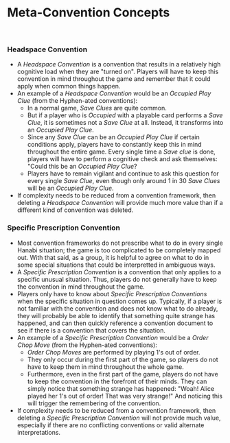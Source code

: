 # Meta-Convention Concepts

<br />

### Headspace Convention

* A *Headspace Convention* is a convention that results in a relatively high cognitive load when they are "turned on". Players will have to keep this convention in mind throughout the game and remember that it could apply when common things happen.
* An example of a *Headspace Convention* would be an *Occupied Play Clue* (from the Hyphen-ated conventions):
  * In a normal game, *Save Clues* are quite common.
  * But if a player who is *Occupied* with a playable card performs a *Save Clue*, it is sometimes not a *Save Clue* at all. Instead, it transforms into an *Occupied Play Clue*.
  * Since any *Save Clue* can be an *Occupied Play Clue* if certain conditions apply, players have to constantly keep this in mind throughout the entire game. Every single time a *Save clue* is done, players will have to perform a cognitive check and ask themselves: "Could this be an *Occupied Play Clue*?
  * Players have to remain vigilant and continue to ask this question for every single *Save Clue*, even though only around 1 in 30 *Save Clues* will be an *Occupied Play Clue*.
* If complexity needs to be reduced from a convention framework, then deleting a *Headspace Convention* will provide much more value than if a different kind of convention was deleted.

### Specific Prescription Convention

* Most convention frameworks do not prescribe what to do in every single Hanabi situation; the game is too complicated to be completely mapped out. With that said, as a group, it is helpful to agree on what to do in some special situations that could be interpretted in ambiguous ways.
* A *Specific Prescription Convention* is a convention that only applies to a specific unusual situation. Thus, players do not generally have to keep the convention in mind throughout the game.
* Players only have to know about *Specific Prescription Conventions* when the specific situation in question comes up. Typically, if a player is not familiar with the convention and does not know what to do already, they will probably be able to identify that something quite strange has happened, and can then quickly reference a convention document to see if there is a convention that covers the situation.
* An example of a *Specific Prescription Convention* would be a *Order Chop Move* (from the Hyphen-ated conventions):
  * *Order Chop Moves* are performed by playing 1's out of order.
  * They only occur during the first part of the game, so players do not have to keep them in mind throughout the whole game.
  * Furthermore, even in the first part of the game, players do not have to keep the convention in the forefront of their minds. They can simply notice that something strange has happened: "Woah! Alice played her 1's out of order! That was very strange!" And noticing this will trigger the remembering of the convention.
* If complexity needs to be reduced from a convention framework, then deleting a *Specific Prescription Convention* will not provide much value, especially if there are no conflicting conventions or valid alternate interpretations.
